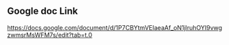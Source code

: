 ## Google doc Link
https://docs.google.com/document/d/1P7CBYtmVEIaeaAf_oN1jlruhOYI9vwgzwmsrMsWFM7s/edit?tab=t.0